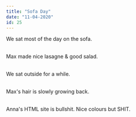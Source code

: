 ```yaml
---
title: "Sofa Day"
date: "11-04-2020"
id: 25
---
```

We sat most of the day on the sofa. <br><br>

Max made nice lasagne & good salad. <br><br>

We sat outside for a while. <br><br>

Max's hair is slowly growing back. <br><br>

Anna's HTML site is bullshit. Nice colours but SHIT.